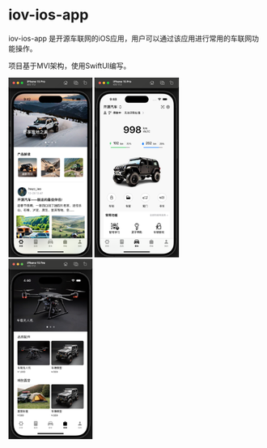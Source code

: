 # iov-ios-app

iov-ios-app 是开源车联网的iOS应用，用户可以通过该应用进行常用的车联网功能操作。

项目基于MVI架构，使用SwiftUI编写。

<p float="left">
    <img src="public/images/Screen01.png" width="33%" title="iOS应用截图1" />
    <img src="public/images/Screen03.png" width="33%" title="iOS应用截图3" />
    <img src="public/images/Screen04.png" width="33%" title="iOS应用截图4" />
</p>